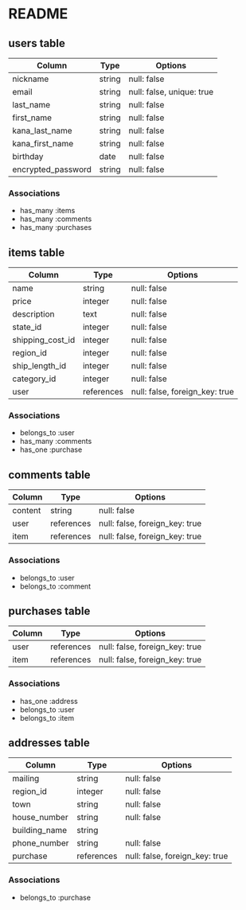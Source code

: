 # README

## users table
| Column             | Type   | Options                   | 
| ------------------ | ------ | ------------------------- |
| nickname           | string | null: false               |
| email              | string | null: false, unique: true | 
| last_name          | string | null: false               |
| first_name         | string | null: false               |
| kana_last_name     | string | null: false               |
| kana_first_name    | string | null: false               |
| birthday           | date   | null: false               |
| encrypted_password | string | null: false               |

### Associations
- has_many :items
- has_many :comments
- has_many :purchases

## items table
| Column           | Type          | Options                        |
| ---------------- | ------------- | ------------------------------ |
| name             | string        | null: false                    | 
| price            | integer       | null: false                    |
| description      | text          | null: false                    |
| state_id         | integer       | null: false                    |
| shipping_cost_id | integer       | null: false                    |
| region_id        | integer       | null: false                    |
| ship_length_id   | integer       | null: false                    |
| category_id      | integer       | null: false                    |
| user             | references    | null: false, foreign_key: true |

### Associations
- belongs_to :user
- has_many :comments
- has_one  :purchase

## comments table
| Column  | Type       | Options                        | 
| ------- | ---------- | ------------------------------ |
| content | string     | null: false                    |
| user    | references | null: false, foreign_key: true |
| item    | references | null: false, foreign_key: true |

### Associations
- belongs_to :user
- belongs_to :comment

## purchases table
| Column | Type       | Options                        | 
| ------ | ---------- | ------------------------------ |
| user   | references | null: false, foreign_key: true |
| item   | references | null: false, foreign_key: true |

### Associations
- has_one :address
- belongs_to :user
- belongs_to :item

## addresses table
| Column        | Type       | Options                        | 
| ------------- | ---------- | ------------------------------ |
| mailing       | string     | null: false                    |
| region_id     | integer    | null: false                    |   
| town          | string     | null: false                    |          
| house_number  | string     | null: false                    |
| building_name | string     |                                |
| phone_number  | string     | null: false                    |          
| purchase      | references | null: false, foreign_key: true | 

### Associations
- belongs_to :purchase

